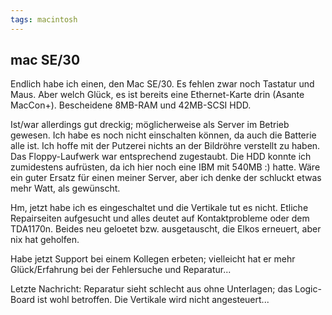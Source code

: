 ```yaml
---
tags: macintosh
---
```

## mac SE/30
Endlich habe ich einen, den Mac SE/30. Es fehlen zwar noch Tastatur und Maus. Aber welch Glück, es ist bereits eine Ethernet-Karte drin (Asante MacCon+). Bescheidene 8MB-RAM und 42MB-SCSI HDD.

Ist/war allerdings gut dreckig; möglicherweise als Server im Betrieb gewesen. Ich habe es noch nicht einschalten können, da auch die Batterie alle ist. Ich hoffe mit der Putzerei nichts an der Bildröhre verstellt zu haben. Das Floppy-Laufwerk war entsprechend zugestaubt. Die HDD konnte ich zumidestens aufrüsten, da ich hier noch eine IBM mit 540MB :) hatte. Wäre ein guter Ersatz für einen meiner Server, aber ich denke der schluckt etwas mehr Watt, als gewünscht.

Hm, jetzt habe ich es eingeschaltet und die Vertikale tut es nicht. Etliche Repairseiten aufgesucht und alles deutet auf Kontaktprobleme oder dem TDA1170n. Beides neu geloetet bzw. ausgetauscht, die Elkos erneuert, aber nix hat geholfen.

Habe jetzt Support bei einem Kollegen erbeten; vielleicht hat er mehr Glück/Erfahrung bei der Fehlersuche und Reparatur...

Letzte Nachricht: Reparatur sieht schlecht aus ohne Unterlagen; das Logic-Board ist wohl betroffen. Die Vertikale wird nicht angesteuert...
